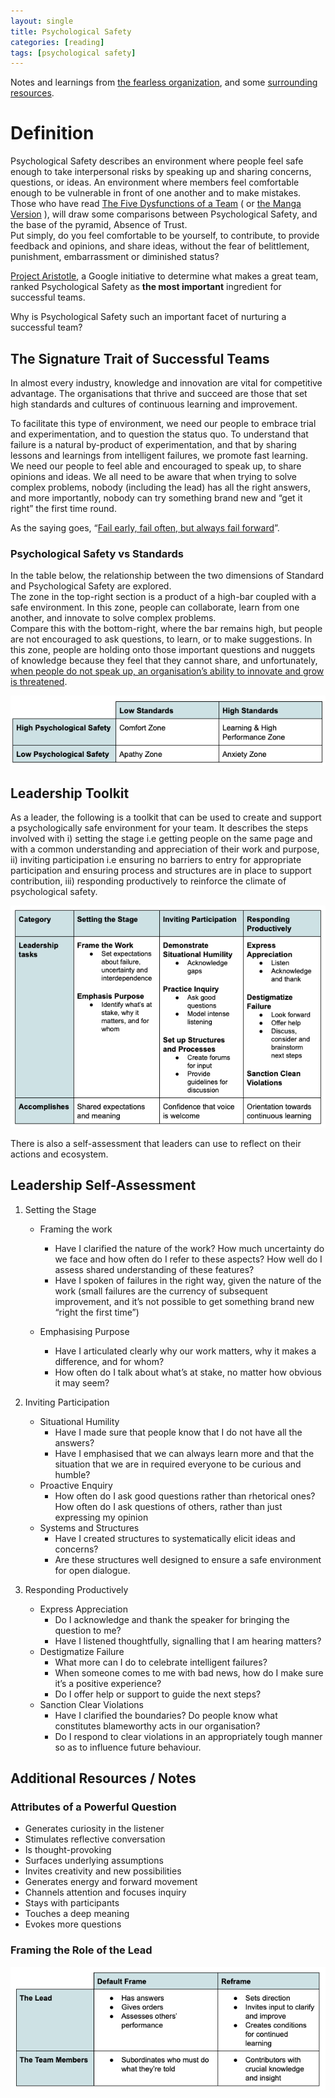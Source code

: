 ```yaml
---
layout: single
title: Psychological Safety
categories: [reading]
tags: [psychological safety]
---
```


Notes and learnings from [the fearless
organization](https://www.bookdepository.com/The-Fearless-Organization/9781119477242), and some [surrounding](https://www.bookdepository.com/The-Five-Dysfunctions-of-a-Team/9780787960759) [resources](https://rework.withgoogle.com/print/guides/5721312655835136/).

# Definition

Psychological Safety describes an environment where people feel safe enough to take interpersonal risks by speaking up and sharing concerns, questions, or ideas. An environment where members feel comfortable enough to be vulnerable in front of one another and to make mistakes.  
Those who have read [The Five Dysfunctions of a Team](https://www.bookdepository.com/The-Five-Dysfunctions-of-a-Team/9780787960759) ( or [the Manga Version](https://www.bookdepository.com/Five-Dysfunctions-Team-Patrick-M-Lencioni/9780470823385) ), will draw some comparisons between Psychological Safety, and the base of the pyramid, Absence of Trust.  
Put simply, do you feel comfortable to be yourself, to contribute, to provide feedback and opinions, and share ideas, without the fear of belittlement, punishment, embarrassment or diminished status?  

[Project Aristotle](https://rework.withgoogle.com/print/guides/5721312655835136/), a Google initiative to determine what makes a great team, ranked Psychological Safety as <b>the most important</b> ingredient for successful teams.  

Why is Psychological Safety such an important facet of nurturing a successful team?

## The Signature Trait of Successful Teams

In almost every industry, knowledge and innovation are vital for competitive advantage. The organisations that thrive and succeed are those that set high standards and cultures of continuous learning and improvement.  
  
To facilitate this type of environment, we need our people to embrace trial and experimentation, and to question the status quo. To understand that failure is a natural by-product of experimentation, and that by sharing lessons and learnings from intelligent failures, we promote fast learning.  
We need our people to feel able and encouraged to speak up, to share opinions and ideas. 
We all need to be aware that when trying to solve complex problems, nobody (including the lead) has all the right answers, and more importantly, nobody can try something brand new and “get it right” the first time round.  

As the saying goes, “<u>Fail early, fail often, but always fail forward</u>”.

### Psychological Safety vs Standards
In the table below, the relationship between the two dimensions of Standard and Psychological Safety are explored.  
The zone in the top-right section is a product of a high-bar coupled with a safe environment. In this zone, people can collaborate, learn from one another, and innovate to solve complex problems.  
Compare this with the bottom-right, where the bar remains high, but people are not encouraged to ask questions, to learn, or to make suggestions. In this zone, people are holding onto those important questions and nuggets of knowledge because they feel that they cannot share, and unfortunately, <u>when people do not speak up, an organisation’s ability to innovate and grow is threatened</u>.

![standards](/assets/images/ps/standards.png)

## Leadership Toolkit
As a leader, the following is a toolkit that can be used to create and support a psychologically safe environment for your team. It describes the steps involved with i) setting the stage i.e getting people on the same page and with a common understanding and appreciation of their work and purpose, ii) inviting participation i.e ensuring no barriers to entry for appropriate participation and ensuring process and structures are in place to support contribution, iii) responding productively to reinforce the climate of psychological safety.

![toolkit](/assets/images/ps/toolkit.png)

There is also a self-assessment that leaders can use to reflect on their actions and ecosystem.

## Leadership Self-Assessment

1. Setting the Stage
    - Framing the work
        - Have I clarified the nature of the work? How much uncertainty do we face and how often do I refer to these aspects? How well do I assess shared understanding of these features?
        - Have I spoken of failures in the right way, given the nature of the work (small failures are the currency of subsequent improvement, and it’s not possible to get something brand new “right the first time”)

    - Emphasising Purpose
        - Have I articulated clearly why our work matters, why it makes a difference, and for whom?
        - How often do I talk about what’s at stake, no matter how obvious it may seem?

2. Inviting Participation
    - Situational Humility
        - Have I made sure that people know that I do not have all the answers?
        - Have I emphasised that we can always learn more and that the situation that we are in required everyone to be curious and humble?
    - Proactive Enquiry
        - How often do I ask good questions rather than rhetorical ones? How often do I ask questions of others, rather than just expressing my opinion
    - Systems and Structures
        - Have I created structures to systematically elicit ideas and concerns?
        - Are these structures well designed to ensure a safe environment for open dialogue.

3. Responding Productively
    - Express Appreciation
        - Do I acknowledge and thank the speaker for bringing the question to me?
        - Have I listened thoughtfully, signalling that I am hearing matters?
    - Destigmatize Failure
        - What more can I do to celebrate intelligent failures?
        - When someone comes to me with bad news, how do I make sure it’s a positive experience?
        - Do I offer help or support to guide the next steps?
    - Sanction Clear Violations
        - Have I clarified the boundaries? Do people know what constitutes blameworthy acts in our organisation?
        - Do I respond to clear violations in an appropriately tough manner so as to influence future behaviour.

## Additional Resources / Notes
### Attributes of a Powerful Question
- Generates curiosity in the listener
- Stimulates reflective conversation
- Is thought-provoking
- Surfaces underlying assumptions
- Invites creativity and new possibilities
- Generates energy and forward movement
- Channels attention and focuses inquiry
- Stays with participants
- Touches a deep meaning
- Evokes more questions

### Framing the Role of the Lead
![reframe](/assets/images/ps/reframe.png)

